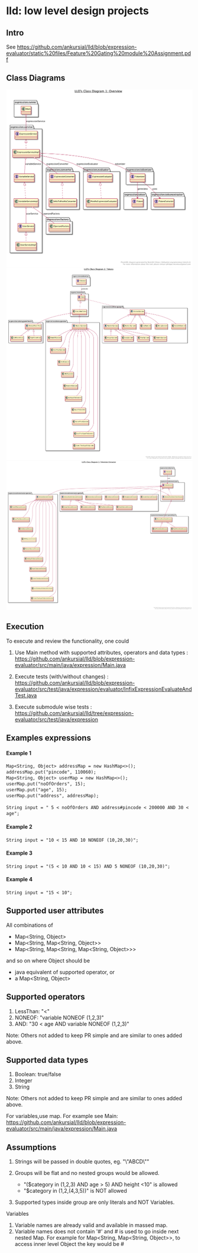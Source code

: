# lld: low level design projects

## Intro
See https://github.com/ankursial/lld/blob/expression-evaluator/static%20files/Feature%20Gating%20module%20Assignment.pdf

## Class Diagrams
![Image 1](https://github.com/ankursial/lld/blob/expression-evaluator/UML%20diagrams/Class%20diagram%201-overview.png)
![Image 2](https://github.com/ankursial/lld/blob/expression-evaluator/UML%20diagrams/Class%20diagram%202-%20Tokens.png)
![Image 3](https://github.com/ankursial/lld/blob/expression-evaluator/UML%20diagrams/Class%20diagram%203-%20Tokenizers.png)

## Execution
To execute and review the functionality, one could
1. Use Main method with supported attributes, operators and data types 
: https://github.com/ankursial/lld/blob/expression-evaluator/src/main/java/expression/Main.java

1. Execute tests (with/without changes)
: https://github.com/ankursial/lld/blob/expression-evaluator/src/test/java/expression/evaluator/InfixExpressionEvaluateAndTest.java

1. Execute submodule wise tests
:  https://github.com/ankursial/lld/tree/expression-evaluator/src/test/java/expression

## Examples expressions
#### Example 1
    Map<String, Object> addressMap = new HashMap<>();
    addressMap.put("pincode", 110060);
    Map<String, Object> userMap = new HashMap<>();
    userMap.put("noOfOrders", 15);
    userMap.put("age", 15);
    userMap.put("address", addressMap);

    String input = " 5 < noOfOrders AND address#pincode < 200000 AND 30 < age";

#### Example 2
    String input = "10 < 15 AND 10 NONEOF (10,20,30)";

#### Example 3
    String input = "(5 < 10 AND 10 < 15) AND 5 NONEOF (10,20,30)";

#### Example 4
    String input = "15 < 10";


## Supported user attributes
All combinations of 
* Map<String, Object>
* Map<String, Map<String, Object>>
* Map<String, Map<String, Map<String, Object>>>

and so on where Object should be 
* java equivalent of supported operator, or
* a Map<String, Object>
 
## Supported operators
1. LessThan: "<"
1. NONEOF: "variable NONEOF (1,2,3)"
1. AND: "30 < age AND variable NONEOF (1,2,3)"

Note: Others not added to keep PR simple and are similar to ones added above.
 
## Supported data types
1. Boolean: true/false
1. Integer
1. String

Note: Others not added to keep PR simple and are similar to ones added above. 

For variables,use map. 
For example see Main: https://github.com/ankursial/lld/blob/expression-evaluator/src/main/java/expression/Main.java
 
## Assumptions
1. Strings will be passed in double quotes, eg. "\\"ABCD\\""

2. Groups will be flat and no nested groups would be allowed.
    * "($category in (1,2,3) AND  age > 5) AND height <10" is allowed
    * "$category in (1,2,(4,3,5))" is NOT allowed
    
3. Supported types inside group are only literals and NOT Variables.
    
Variables
1. Variable names are already valid and available in massed map.
1. Variable names does not contain '#' and # is used to go inside next nested Map. 
    For example for Map<String, Map<String, Object>>, to access inner level Object the key would be
    <outerMapKey>#<innerMapKey>